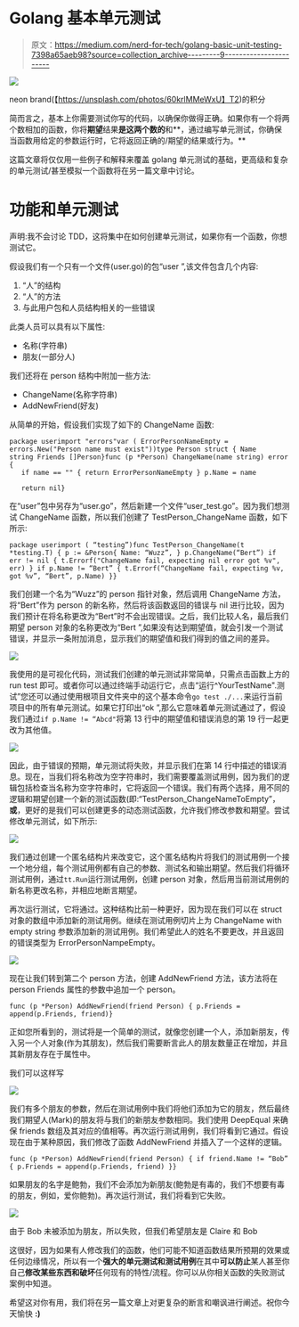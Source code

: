 # Golang 基本单元测试

> 原文：<https://medium.com/nerd-for-tech/golang-basic-unit-testing-7398a65aeb98?source=collection_archive---------9----------------------->

![](img/777ebfe116ea2629b24e01e6341799b0.png)

neon brand(【https://unsplash.com/photos/60krlMMeWxU】T2)的积分

简而言之，基本上你需要测试你写的代码，以确保你做得正确。如果你有一个将两个数相加的函数，你将**期望**结果**是这两个数的**和**，通过编写单元测试，你确保当函数用给定的参数运行时，它将返回正确的/期望的结果或行为。**

这篇文章将仅仅用一些例子和解释来覆盖 golang 单元测试的基础，更高级和复杂的单元测试/甚至模拟一个函数将在另一篇文章中讨论。

# 功能和单元测试

声明:我不会讨论 TDD，这将集中在如何创建单元测试，如果你有一个函数，你想测试它。

假设我们有一个只有一个文件(user.go)的包“user ”,该文件包含几个内容:

1.  “人”的结构
2.  “人”的方法
3.  与此用户包和人员结构相关的一些错误

此类人员可以具有以下属性:

*   名称(字符串)
*   朋友(一部分人)

我们还将在 person 结构中附加一些方法:

*   ChangeName(名称字符串)
*   AddNewFriend(好友)

从简单的开始，假设我们实现了如下的 ChangeName 函数:

```
package userimport "errors"var ( ErrorPersonNameEmpty = errors.New("Person name must exist"))type Person struct { Name    string Friends []Person}func (p *Person) ChangeName(name string) error {
   if name == "" { return ErrorPersonNameEmpty } p.Name = name

   return nil}
```

在“user”包中另存为“user.go”，然后新建一个文件“user_test.go”。因为我们想测试 ChangeName 函数，所以我们创建了 TestPerson_ChangeName 函数，如下所示:

```
package userimport ( “testing”)func TestPerson_ChangeName(t *testing.T) { p := &Person{ Name: “Wuzz”, } p.ChangeName(“Bert”) if err != nil { t.Errorf("ChangeName fail, expecting nil error got %v", err) } if p.Name != “Bert” { t.Errorf(“ChangeName fail, expecting %v, got %v”, “Bert”, p.Name) }}
```

我们创建一个名为“Wuzz”的 person 指针对象，然后调用 ChangeName 方法，将“Bert”作为 person 的新名称，然后将该函数返回的错误与 nil 进行比较，因为我们预计在将名称更改为“Bert”时不会出现错误。之后，我们比较人名，最后我们期望 person 对象的名称更改为“Bert ”,如果没有达到期望值，就会引发一个测试错误，并显示一条附加消息，显示我们的期望值和我们得到的值之间的差异。

![](img/dfa25d44d9aa34dbd667b7bdbcc80dfa.png)

我使用的是可视化代码，测试我们创建的单元测试非常简单，只需点击函数上方的 run test 即可。或者你可以通过终端手动运行它，点击“运行^YourTestName".测试”您还可以通过使用根项目文件夹中的这个基本命令`go test ./...`来运行当前项目中的所有单元测试。如果它打印出“ok ”,那么它意味着单元测试通过了，假设我们通过`if p.Name != “Abcd"`将第 13 行中的期望值和错误消息的第 19 行一起更改为其他值。

![](img/a62900d812d9e80a2a800dfa3a1a4000.png)

因此，由于错误的预期，单元测试将失败，并显示我们在第 14 行中描述的错误消息。现在，当我们将名称改为空字符串时，我们需要覆盖测试用例，因为我们的逻辑包括检查当名称为空字符串时，它将返回一个错误。我们有两个选择，用不同的逻辑和期望创建一个新的测试函数(即:“TestPerson_ChangeNameToEmpty”，**或**，更好的是我们可以创建更多的动态测试函数，允许我们修改参数和期望。尝试修改单元测试，如下所示:

![](img/0232fc3a057127508614200c7851e9cd.png)

我们通过创建一个匿名结构片来改变它，这个匿名结构片将我们的测试用例一个接一个地分组，每个测试用例都有自己的参数、测试名和输出期望。然后我们将循环测试用例，通过`tt.Run`运行测试用例，创建 person 对象，然后用当前测试用例的新名称更改名称，并相应地断言期望。

再次运行测试，它将通过。这种结构比前一种更好，因为现在我们可以在 struct 对象的数组中添加新的测试用例。继续在测试用例切片上为 ChangeName with empty string 参数添加新的测试用例。我们希望此人的姓名不要更改，并且返回的错误类型为 ErrorPersonNampeEmpty。

![](img/e5ed6acc718ae2a351d4cd945861ed9d.png)

现在让我们转到第二个 person 方法，创建 AddNewFriend 方法，该方法将在 person Friends 属性的参数中追加一个 person。

```
func (p *Person) AddNewFriend(friend Person) { p.Friends = append(p.Friends, friend)}
```

正如您所看到的，测试将是一个简单的测试，就像您创建一个人，添加新朋友，传入另一个人对象(作为其朋友)，然后我们需要断言此人的朋友数量正在增加，并且其新朋友存在于属性中。

我们可以这样写

![](img/adcd88d30c590f05f88dcf3a769a23ca.png)

我们有多个朋友的参数，然后在测试用例中我们将他们添加为它的朋友，然后最终我们期望人(Mark)的朋友将与我们的新朋友参数相同。我们使用 DeepEqual 来确保 friends 数组及其对应的值相等。再次运行测试用例，我们将看到它通过。假设现在由于某种原因，我们修改了函数 AddNewFriend 并插入了一个这样的逻辑。

```
func (p *Person) AddNewFriend(friend Person) { if friend.Name != “Bob” { p.Friends = append(p.Friends, friend) }}
```

如果朋友的名字是鲍勃，我们不会添加为新朋友(鲍勃是有毒的，我们不想要有毒的朋友，例如，爱你鲍勃)。再次运行测试，我们将看到它失败。

![](img/720210c18dd8c51f32e170a2024a6125.png)

由于 Bob 未被添加为朋友，所以失败，但我们希望朋友是 Claire 和 Bob

这很好，因为如果有人修改我们的函数，他们可能不知道函数结果所预期的效果或任何边缘情况，所以有一个**强大的单元测试和测试用例**在其中**可以防止**某人甚至你自己**修改某些东西和破坏**任何现有的特性/流程。你可以从你相关函数的失败测试案例中知道。

希望这对你有用，我们将在另一篇文章上对更复杂的断言和嘲讽进行阐述。祝你今天愉快 **:)**